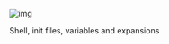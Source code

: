 ![img](https://assets.imaginablefutures.com/media/images/ALX_Logo.max-200x150.png)

Shell, init files, variables and expansions
